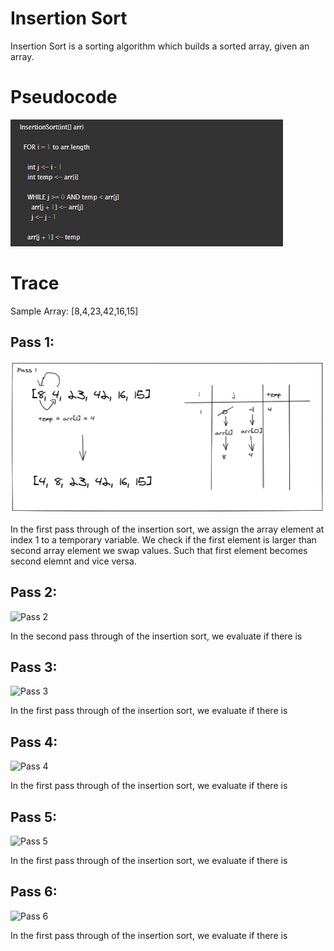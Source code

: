 # Insertion Sort

Insertion Sort is a sorting algorithm which builds a sorted array, given an array.

# Pseudocode
![](PseudoCode.PNG)


# Trace
Sample Array: [8,4,23,42,16,15]

## Pass 1:
![Pass 1](pass-1.PNG)

In the first pass through of the insertion sort, we assign the array element at index 1 to a temporary variable. We check if the first element is larger than second array element we swap values. Such that first element becomes second elemnt and vice versa.


## Pass 2:
![Pass 2]()

In the second pass through of the insertion sort, we evaluate if there is


## Pass 3:
![Pass 3]()

In the first pass through of the insertion sort, we evaluate if there is


## Pass 4:
![Pass 4]()

In the first pass through of the insertion sort, we evaluate if there is


## Pass 5:
![Pass 5]()

In the first pass through of the insertion sort, we evaluate if there is


## Pass 6:
![Pass 6]()

In the first pass through of the insertion sort, we evaluate if there is


